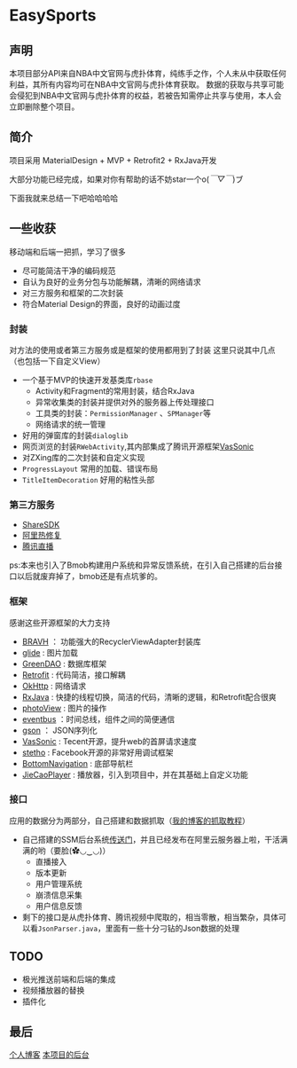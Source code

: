 # EasySports

## 声明
本项目部分API来自NBA中文官网与虎扑体育，纯练手之作，个人未从中获取任何利益，其所有内容均可在NBA中文官网与虎扑体育获取。
数据的获取与共享可能会侵犯到NBA中文官网与虎扑体育的权益，若被告知需停止共享与使用，本人会立即删除整个项目。

## 简介
项目采用 MaterialDesign + MVP + Retrofit2 + RxJava开发

大部分功能已经完成，如果对你有帮助的话不妨star一个o(*￣▽￣*)ブ

下面我就来总结一下吧哈哈哈哈



## 一些收获
移动端和后端一把抓，学习了很多

- 尽可能简洁干净的编码规范
- 自认为良好的业务分包与功能解耦，清晰的网络请求
- 对三方服务和框架的二次封装
- 符合Material Design的界面，良好的动画过度

### 封装
对方法的使用或者第三方服务或是框架的使用都用到了封装
这里只说其中几点（也包括一下自定义View）

- 一个基于MVP的快速开发基类库`rbase`
    - Activity和Fragment的常用封装，结合RxJava
    - 异常收集类的封装并提供对外的服务器上传处理接口
    - 工具类的封装：`PermissionManager` 、`SPManager`等
    - 网络请求的统一管理
- 好用的弹窗库的封装`dialoglib`
- 网页浏览的封装`RWebActivity`,其内部集成了腾讯开源框架[VasSonic](https://github.com/Tencent/VasSonic)
- 对ZXing库的二次封装和自定义实现
- `ProgressLayout` 常用的加载、错误布局
- `TitleItemDecoration` 好用的粘性头部


### 第三方服务
- [ShareSDK](http://www.mob.com/downloadDetail/ShareSDK/android)
- [阿里热修复](https://www.aliyun.com/product/hotfix?spm=5176.8142029.388261.353.152a1d0fzhdgPS)
- [腾讯直播](https://cloud.tencent.com/product/LVB)

ps:本来也引入了Bmob构建用户系统和异常反馈系统，在引入自己搭建的后台接口以后就废弃掉了，bmob还是有点坑爹的。



### 框架
感谢这些开源框架的大力支持

- [BRAVH](https://github.com/CymChad/BaseRecyclerViewAdapterHelper) ： 功能强大的RecyclerViewAdapter封装库
- [glide](https://github.com/bumptech/glide) : 图片加载
- [GreenDAO](https://github.com/square/retrofit) : 数据库框架
- [Retrofit](https://github.com/square/retrofit) : 代码简洁，接口解耦
- [OkHttp](https://github.com/square/okhttp) : 网络请求
- [RxJava](https://github.com/ReactiveX/RxJava) : 快捷的线程切换，简洁的代码，清晰的逻辑，和Retrofit配合很爽
- [photoView](https://github.com/chrisbanes/PhotoView) : 图片的操作
- [eventbus](https://github.com/greenrobot/EventBus) ：时间总线，组件之间的简便通信
- [gson](https://github.com/google/gson) ： JSON序列化
- [VasSonic](https://github.com/Tencent/VasSonic) : Tecent开源，提升web的首屏请求速度
- [stetho](https://github.com/facebook/stetho) : Facebook开源的非常好用调试框架
- [BottomNavigation](https://github.com/Ashok-Varma/BottomNavigation) : 底部导航栏
- [JieCaoPlayer](https://github.com/lipangit/JiaoZiVideoPlayer) : 播放器，引入到项目中，并在其基础上自定义功能
### 接口
应用的数据分为两部分，自己搭建和数据抓取（[我的博客的抓取教程](http://rayhahah.com/2017/08/30/fiddler/)）

- 自己搭建的SSM后台系统[传送门](https://github.com/Rayhahah/Raymall)，并且已经发布在阿里云服务器上啦，干活满满的哟（要脸(✿◡‿◡)）
    - 直播接入
    - 版本更新
    - 用户管理系统
    - 崩溃信息采集
    - 用户信息反馈
- 剩下的接口是从虎扑体育、腾讯视频中爬取的，相当零散，相当繁杂，具体可以看`JsonParser.java`，里面有一些十分刁钻的Json数据的处理


## TODO
- 极光推送前端和后端的集成
- 视频播放器的替换
- 插件化

## 最后
[个人博客](http://rayhahah.com/)
[本项目的后台](https://github.com/Rayhahah/Raymall)

